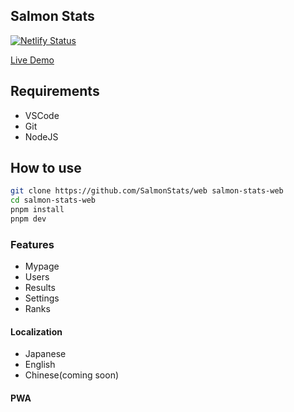 ## Salmon Stats

[![Netlify Status](https://api.netlify.com/api/v1/badges/9fe33b68-2b0e-46fe-89de-58e8024e2138/deploy-status)](https://app.netlify.com/sites/rightstuf-release/deploys)

[Live Demo](https://salmonstats.netlify.app)

## Requirements

- VSCode
- Git
- NodeJS

## How to use

```zsh
git clone https://github.com/SalmonStats/web salmon-stats-web
cd salmon-stats-web
pnpm install
pnpm dev
```

### Features

- Mypage
- Users
- Results
- Settings
- Ranks

#### Localization

- Japanese
- English
- Chinese(coming soon)

#### PWA

